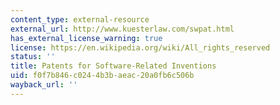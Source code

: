 ```yaml
---
content_type: external-resource
external_url: http://www.kuesterlaw.com/swpat.html
has_external_license_warning: true
license: https://en.wikipedia.org/wiki/All_rights_reserved
status: ''
title: Patents for Software-Related Inventions
uid: f0f7b846-c024-4b3b-aeac-20a0fb6c506b
wayback_url: ''
---
```

